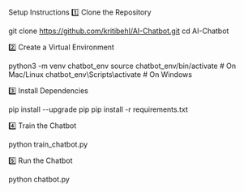 Setup Instructions
1️⃣ Clone the Repository

git clone https://github.com/kritibehl/AI-Chatbot.git
cd AI-Chatbot

2️⃣ Create a Virtual Environment

python3 -m venv chatbot_env
source chatbot_env/bin/activate  # On Mac/Linux
chatbot_env\Scripts\activate  # On Windows

3️⃣ Install Dependencies

pip install --upgrade pip
pip install -r requirements.txt

4️⃣ Train the Chatbot

python train_chatbot.py

5️⃣ Run the Chatbot

python chatbot.py
